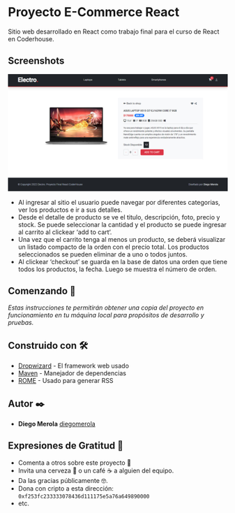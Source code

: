 # Proyecto E-Commerce React

Sitio web desarrollado en React como trabajo final para el curso de React en Coderhouse.

## Screenshots

<img src="./src/images/img0001.jpg">

- Al ingresar al sitio el usuario puede navegar por diferentes categorias, ver los productos e ir a sus detalles.
- Desde el detalle de producto se ve el titulo, descripción, foto, precio y stock. Se puede seleccionar la cantidad y el producto se puede ingresar al
  carrito al clickear ‘add to cart‘.
- Una vez que el carrito tenga al menos un producto, se deberá visualizar un
  listado compacto de la orden con el precio total. Los productos seleccionados se pueden eliminar de a uno o todos juntos.
- Al clickear ‘checkout’ se guarda en la base de datos una orden que
  tiene todos los productos, la fecha. Luego se muestra el número de orden.

## Comenzando 🚀

_Estas instrucciones te permitirán obtener una copia del proyecto en funcionamiento en tu máquina local para propósitos de desarrollo y pruebas._

## Construido con 🛠️

- [Dropwizard](http://www.dropwizard.io/1.0.2/docs/) - El framework web usado
- [Maven](https://maven.apache.org/) - Manejador de dependencias
- [ROME](https://rometools.github.io/rome/) - Usado para generar RSS

## Autor ✒️

- **Diego Merola** [diegomerola](https://github.com/diegomerola)

## Expresiones de Gratitud 🎁

- Comenta a otros sobre este proyecto 📢
- Invita una cerveza 🍺 o un café ☕ a alguien del equipo.
- Da las gracias públicamente 🤓.
- Dona con cripto a esta dirección: `0xf253fc233333078436d111175e5a76a649890000`
- etc.
